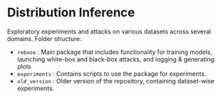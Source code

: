 # Distribution Inference

Exploratory experiments and attacks on various datasets across several domains.
Folder structure:

- `rebase` : Main package that includes functionality for training models, launching white-box and black-box attacks, and logging & generating plots
- `experiments` : Contains scripts to use the package for experiments.
- `old_version` : Older version of the repository, containing dataset-wise experiments.
